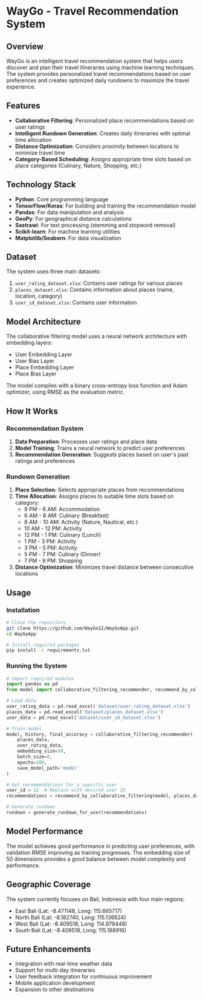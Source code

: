 # WayGo - Travel Recommendation System

## Overview
WayGo is an intelligent travel recommendation system that helps users discover and plan their travel itineraries using machine learning techniques. The system provides personalized travel recommendations based on user preferences and creates optimized daily rundowns to maximize the travel experience.

## Features
- **Collaborative Filtering**: Personalized place recommendations based on user ratings
- **Intelligent Rundown Generation**: Creates daily itineraries with optimal time allocation
- **Distance Optimization**: Considers proximity between locations to minimize travel time
- **Category-Based Scheduling**: Assigns appropriate time slots based on place categories (Culinary, Nature, Shopping, etc.)

## Technology Stack
- **Python**: Core programming language
- **TensorFlow/Keras**: For building and training the recommendation model
- **Pandas**: For data manipulation and analysis
- **GeoPy**: For geographical distance calculations
- **Sastrawi**: For text processing (stemming and stopword removal)
- **Scikit-learn**: For machine learning utilities
- **Matplotlib/Seaborn**: For data visualization

## Dataset
The system uses three main datasets:
1. `user_rating_dataset.xlsx`: Contains user ratings for various places
2. `places_dataset.xlsx`: Contains information about places (name, location, category)
3. `user_id_dataset.xlsx`: Contains user information

## Model Architecture
The collaborative filtering model uses a neural network architecture with embedding layers:
- User Embedding Layer
- User Bias Layer
- Place Embedding Layer
- Place Bias Layer

The model compiles with a binary cross-entropy loss function and Adam optimizer, using RMSE as the evaluation metric.

## How It Works

### Recommendation System
1. **Data Preparation**: Processes user ratings and place data
2. **Model Training**: Trains a neural network to predict user preferences
3. **Recommendation Generation**: Suggests places based on user's past ratings and preferences

### Rundown Generation
1. **Place Selection**: Selects appropriate places from recommendations
2. **Time Allocation**: Assigns places to suitable time slots based on category:
   - 9 PM - 6 AM: Accommodation
   - 6 AM - 8 AM: Culinary (Breakfast)
   - 8 AM - 10 AM: Activity (Nature, Nautical, etc.)
   - 10 AM - 12 PM: Activity 
   - 12 PM - 1 PM: Culinary (Lunch)
   - 1 PM - 3 PM: Activity
   - 3 PM - 5 PM: Activity
   - 5 PM - 7 PM: Culinary (Dinner)
   - 7 PM - 9 PM: Shopping
3. **Distance Optimization**: Minimizes travel distance between consecutive locations

## Usage

### Installation
```bash
# Clone the repository
git clone https://github.com/WayGo12/WayGoApp.git
cd WayGoApp

# Install required packages
pip install -r requirements.txt
```

### Running the System
```python
# Import required modules
import pandas as pd
from model import collaborative_filtering_recommender, recommend_by_collaborative_filtering

# Load data
user_rating_data = pd.read_excel('dataset/user_rating_dataset.xlsx')
places_data = pd.read_excel('dataset/places_dataset.xlsx')
user_data = pd.read_excel('dataset/user_id_dataset.xlsx')

# Train model
model, history, final_accuracy = collaborative_filtering_recommender(
    places_data, 
    user_rating_data, 
    embedding_size=50, 
    batch_size=8, 
    epochs=100, 
    save_model_path='model'
)

# Get recommendations for a specific user
user_id = 12  # Replace with desired user ID
recommendations = recommend_by_collaborative_filtering(model, places_data, user_rating_data, user_id)

# Generate rundown
rundown = generate_rundown_for_user(recommendations)
```

## Model Performance
The model achieves good performance in predicting user preferences, with validation RMSE improving as training progresses. The embedding size of 50 dimensions provides a good balance between model complexity and performance.

## Geographic Coverage
The system currently focuses on Bali, Indonesia with four main regions:
- East Bali (Lat: -8.471148, Long: 115.665717)
- North Bali (Lat: -8.182740, Long: 115.136624)
- West Bali (Lat: -8.409518, Long: 114.979448)
- South Bali (Lat: -8.409518, Long: 115.188916)

## Future Enhancements
- Integration with real-time weather data
- Support for multi-day itineraries
- User feedback integration for continuous improvement
- Mobile application development
- Expansion to other destinations


